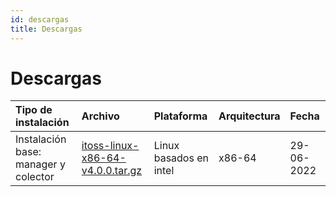 ```yaml
---
id: descargas
title: Descargas
---
```


# Descargas

| Tipo de instalación | Archivo | Plataforma | Arquitectura |   Fecha   |
|  :---  |  :---  |  :---  |  :---  |  :---  |
| Instalación base: manager y colector | [itoss-linux-x86-64-v4.0.0.tar.gz](https://github.com/fmalaspina/itoss-releases/releases/download/v4.0.0/itoss-linux-x86-64-v4.0.0.tar.gz) | Linux basados en intel | x86-64 |  29-06-2022 |
